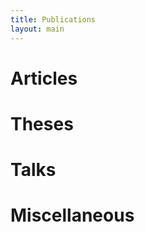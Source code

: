 ```yaml
---
title: Publications
layout: main
---
```


Articles
========

Theses
======

Talks
=====

Miscellaneous
=============